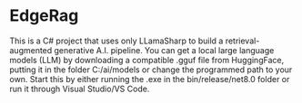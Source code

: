 # EdgeRag
This is a C# project that uses only LLamaSharp to build a retrieval-augmented generative A.I. pipeline. You can get a local large language models (LLM) by downloading a compatible .gguf file from HuggingFace, putting it in the folder C:/ai/models or change the programmed path to your own. Start this by either running the .exe in the bin/release/net8.0 folder or run it through Visual Studio/VS Code.
